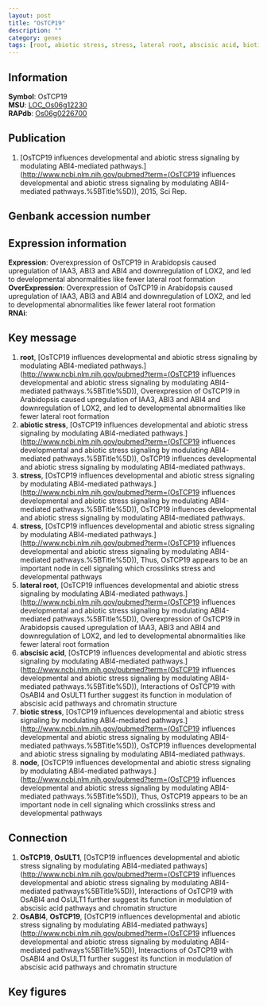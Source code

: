 ```yaml
---
layout: post
title: "OsTCP19"
description: ""
category: genes
tags: [root, abiotic stress, stress, lateral root, abscisic acid, biotic stress, node, Gene]
---
```


## Information
__Symbol__: OsTCP19  
__MSU__: [LOC_Os06g12230](http://rice.plantbiology.msu.edu/cgi-bin/ORF_infopage.cgi?orf=LOC_Os06g12230)  
__RAPdb__: [Os06g0226700](http://rapdb.dna.affrc.go.jp/viewer/gbrowse_details/irgsp1?name=Os06g0226700)  

## Publication
1. [OsTCP19 influences developmental and abiotic stress signaling by modulating ABI4-mediated pathways.](http://www.ncbi.nlm.nih.gov/pubmed?term=(OsTCP19 influences developmental and abiotic stress signaling by modulating ABI4-mediated pathways.%5BTitle%5D)), 2015, Sci Rep.

## Genbank accession number

## Expression information
__Expression__: Overexpression of OsTCP19 in Arabidopsis caused upregulation of IAA3, ABI3 and ABI4 and downregulation of LOX2, and led to developmental abnormalities like fewer lateral root formation  
__OverExpression__: Overexpression of OsTCP19 in Arabidopsis caused upregulation of IAA3, ABI3 and ABI4 and downregulation of LOX2, and led to developmental abnormalities like fewer lateral root formation  
__RNAi__:  

## Key message
1. __root__, [OsTCP19 influences developmental and abiotic stress signaling by modulating ABI4-mediated pathways.](http://www.ncbi.nlm.nih.gov/pubmed?term=(OsTCP19 influences developmental and abiotic stress signaling by modulating ABI4-mediated pathways.%5BTitle%5D)),  Overexpression of OsTCP19 in Arabidopsis caused upregulation of IAA3, ABI3 and ABI4 and downregulation of LOX2, and led to developmental abnormalities like fewer lateral root formation
2. __abiotic stress__, [OsTCP19 influences developmental and abiotic stress signaling by modulating ABI4-mediated pathways.](http://www.ncbi.nlm.nih.gov/pubmed?term=(OsTCP19 influences developmental and abiotic stress signaling by modulating ABI4-mediated pathways.%5BTitle%5D)), OsTCP19 influences developmental and abiotic stress signaling by modulating ABI4-mediated pathways.
3. __stress__, [OsTCP19 influences developmental and abiotic stress signaling by modulating ABI4-mediated pathways.](http://www.ncbi.nlm.nih.gov/pubmed?term=(OsTCP19 influences developmental and abiotic stress signaling by modulating ABI4-mediated pathways.%5BTitle%5D)), OsTCP19 influences developmental and abiotic stress signaling by modulating ABI4-mediated pathways.
4. __stress__, [OsTCP19 influences developmental and abiotic stress signaling by modulating ABI4-mediated pathways.](http://www.ncbi.nlm.nih.gov/pubmed?term=(OsTCP19 influences developmental and abiotic stress signaling by modulating ABI4-mediated pathways.%5BTitle%5D)),  Thus, OsTCP19 appears to be an important node in cell signaling which crosslinks stress and developmental pathways
5. __lateral root__, [OsTCP19 influences developmental and abiotic stress signaling by modulating ABI4-mediated pathways.](http://www.ncbi.nlm.nih.gov/pubmed?term=(OsTCP19 influences developmental and abiotic stress signaling by modulating ABI4-mediated pathways.%5BTitle%5D)),  Overexpression of OsTCP19 in Arabidopsis caused upregulation of IAA3, ABI3 and ABI4 and downregulation of LOX2, and led to developmental abnormalities like fewer lateral root formation
6. __abscisic acid__, [OsTCP19 influences developmental and abiotic stress signaling by modulating ABI4-mediated pathways.](http://www.ncbi.nlm.nih.gov/pubmed?term=(OsTCP19 influences developmental and abiotic stress signaling by modulating ABI4-mediated pathways.%5BTitle%5D)),  Interactions of OsTCP19 with OsABI4 and OsULT1 further suggest its function in modulation of abscisic acid pathways and chromatin structure
7. __biotic stress__, [OsTCP19 influences developmental and abiotic stress signaling by modulating ABI4-mediated pathways.](http://www.ncbi.nlm.nih.gov/pubmed?term=(OsTCP19 influences developmental and abiotic stress signaling by modulating ABI4-mediated pathways.%5BTitle%5D)), OsTCP19 influences developmental and abiotic stress signaling by modulating ABI4-mediated pathways.
8. __node__, [OsTCP19 influences developmental and abiotic stress signaling by modulating ABI4-mediated pathways.](http://www.ncbi.nlm.nih.gov/pubmed?term=(OsTCP19 influences developmental and abiotic stress signaling by modulating ABI4-mediated pathways.%5BTitle%5D)),  Thus, OsTCP19 appears to be an important node in cell signaling which crosslinks stress and developmental pathways

## Connection
1. __OsTCP19__, __OsULT1__, [OsTCP19 influences developmental and abiotic stress signaling by modulating ABI4-mediated pathways](http://www.ncbi.nlm.nih.gov/pubmed?term=(OsTCP19 influences developmental and abiotic stress signaling by modulating ABI4-mediated pathways%5BTitle%5D)), Interactions of OsTCP19 with OsABI4 and OsULT1 further suggest its function in modulation of abscisic acid pathways and chromatin structure
2. __OsABI4__, __OsTCP19__, [OsTCP19 influences developmental and abiotic stress signaling by modulating ABI4-mediated pathways](http://www.ncbi.nlm.nih.gov/pubmed?term=(OsTCP19 influences developmental and abiotic stress signaling by modulating ABI4-mediated pathways%5BTitle%5D)), Interactions of OsTCP19 with OsABI4 and OsULT1 further suggest its function in modulation of abscisic acid pathways and chromatin structure

## Key figures



